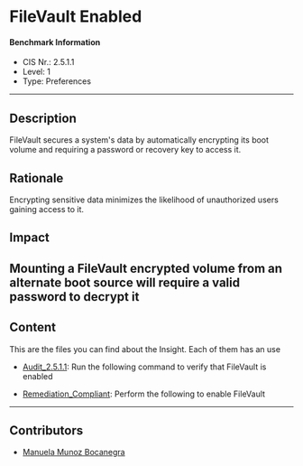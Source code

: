 # FileVault Enabled
#### Benchmark Information
- CIS Nr.: 2.5.1.1
- Level: 1
- Type: Preferences
------------------------
## Description

FileVault secures a system's data by automatically encrypting its boot volume and requiring a password or recovery key to access it.

## Rationale

Encrypting sensitive data minimizes the likelihood of unauthorized users gaining access to it.

## Impact

Mounting a FileVault encrypted volume from an alternate boot source will require a valid password to decrypt it
---
## Content
This are the files you can find about the Insight. Each of them has an use 
* [Audit_2.5.1.1](https://github.com/apfelwerk/JamfProtectInsights/blob/main/PreferencesType/CIS_2.5.1.1_FileVault%20Enabled/Audit_2.5.1.1.sh): Run the following command to verify that FileVault is enabled

* [Remediation_Compliant](https://github.com/apfelwerk/JamfProtectInsights/blob/main/PreferencesType/CIS_2.5.1.1_FileVault%20Enabled/Remediation_Compliant.sh): Perform the following to enable FileVault

------------------------------------------------------------------------------------------------------------------------------------------------------------------------------------------------------------------------------------------------------------------------------------------------------------------------------
## Contributors
* [Manuela Munoz Bocanegra](https://github.com/manuelamunoz)


